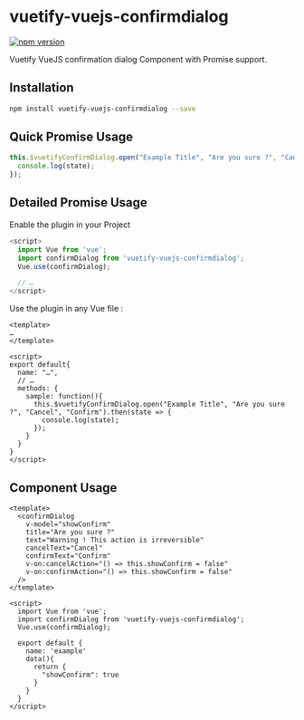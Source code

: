 # vuetify-vuejs-confirmdialog

[![npm version](https://badge.fury.io/js/vuetify-vuejs-confirmdialog.svg)](https://www.npmjs.com/package/vuetify-vuejs-confirmdialog)

Vuetify VueJS confirmation dialog Component with Promise support.

## Installation

```sh
npm install vuetify-vuejs-confirmdialog --save
```

## Quick Promise Usage

```javascript
this.$vuetifyConfirmDialog.open("Example Title", "Are you sure ?", "Cancel", "Confirm").then(state => {
  console.log(state);
});
```

## Detailed Promise Usage

Enable the plugin in your Project

```javascript
<script>
  import Vue from 'vue';
  import confirmDialog from 'vuetify-vuejs-confirmdialog';
  Vue.use(confirmDialog);

  // …
</script>
```

Use the plugin in any Vue file :

```vue
<template>
…
</template>

<script>
export default{
  name: "…",
  // …
  methods: {
    sample: function(){
      this.$vuetifyConfirmDialog.open("Example Title", "Are you sure ?", "Cancel", "Confirm").then(state => {
        console.log(state);
      });
    }
  }
}
</script>

```

## Component Usage

```vue
<template>
  <confirmDialog
    v-model="showConfirm"
    title="Are you sure ?"
    text="Warning ! This action is irreversible"
    cancelText="Cancel"
    confirmText="Confirm"
    v-on:cancelAction="() => this.showConfirm = false"
    v-on:confirmAction="() => this.showConfirm = false"
  />
</template>

<script>
  import Vue from 'vue';
  import confirmDialog from 'vuetify-vuejs-confirmdialog';
  Vue.use(confirmDialog);

  export default {
    name: 'example'
    data(){
      return {
        "showConfirm": true
      }
    }
  }
</script>
```
